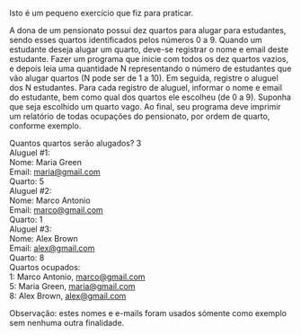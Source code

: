 Isto é um pequeno exercício que fiz para praticar.

A dona de um pensionato possui dez quartos para alugar para estudantes,
sendo esses quartos identificados pelos números 0 a 9.
Quando um estudante deseja alugar um quarto, deve-se registrar o nome
e email deste estudante.
Fazer um programa que inicie com todos os dez quartos vazios, e depois
leia uma quantidade N representando o número de estudantes que vão
alugar quartos (N pode ser de 1 a 10). Em seguida, registre o aluguel dos
N estudantes. Para cada registro de aluguel, informar o nome e email do
estudante, bem como qual dos quartos ele escolheu (de 0 a 9). Suponha
que seja escolhido um quarto vago. Ao final, seu programa deve imprimir
um relatório de todas ocupações do pensionato, por ordem de quarto,
conforme exemplo.

Quantos quartos serão alugados? 3  
Aluguel #1:  
Nome: Maria Green  
Email: maria@gmail.com  
Quarto: 5  
Aluguel #2:  
Nome: Marco Antonio  
Email: marco@gmail.com  
Quarto: 1  
Aluguel #3:  
Nome: Alex Brown  
Email: alex@gmail.com  
Quarto: 8  
Quartos ocupados:  
1: Marco Antonio, marco@gmail.com  
5: Maria Green, maria@gmail.com  
8: Alex Brown, alex@gmail.com  

Observaçâo: estes nomes e e-mails foram usados sómente como exemplo sem nenhuma outra finalidade.
